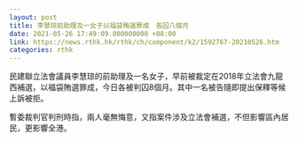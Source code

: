 ```yaml
---
layout: post
title: 李慧琼前助理及一女子以福袋賄選罪成　各囚八個月
date: 2021-05-26 17:49:09.000000000 +08:00
link: https://news.rthk.hk/rthk/ch/component/k2/1592767-20210526.htm
categories: rthk
---
```


民建聯立法會議員李慧琼的前助理及一名女子，早前被裁定在2018年立法會九龍西補選，以福袋賄選罪成，今日各被判囚8個月。其中一名被告隨即提出保釋等候上訴被拒。

暫委裁判官判刑時指，兩人毫無悔意，又指案件涉及立法會補選，不但影響區內居民，更影響全港。
